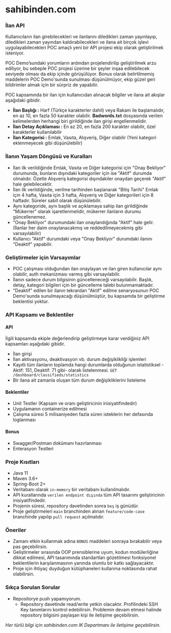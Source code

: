 # sahibinden.com

### İlan API
Kullanıcıların ilan girebilecekleri ve ilanlarını diledikleri zaman yayınlayıp, diledikleri zaman yayından kaldırabilecekleri 
ve ilana ait birçok işlevi uygulayabilecekleri POC amaçlı yeni bir API projesi ekip olarak geliştirilmek isteniyor. 

POC Demo’sundaki yorumların ardından projelendirilip geliştirilmek arzu ediliyor, 
bu sebeple POC projesi üzerine bir şeyler inşaa edilebilecek seviyede olması da ekip içinde görüşülüyor. 
Bonus olarak belirtilmemiş maddelerin POC Demo'sunda sunulması düşünülmüyor, ekip güzel geri bildirimler almak için bir sürpriz de yapabilir.

POC kapsamında bir ilan için kullanıcıdan alınacak bilgiler ve ilana ait akışlar aşağıdaki gibidir.
 
* **İlan Başlığı :** Harf (Türkçe karakterler dahil) veya Rakam ile başlamalıdır, en az 10, en fazla 50 karakter olabilir.
 **Badwords.txt** dosyasında verilen kelimelerden herhangi biri girildiğinde ilan girişi engellenmelidir.
* **İlan Detay Açıklaması :** En az 20, en fazla 200 karakter olabilir, özel karakterler kullanılabilir
* **İlan Kategorisi :** Emlak, Vasıta, Alışveriş, Diğer olabilir (Yeni kategori eklenmeyecek gibi düşünülebilir)

### İlanın Yaşam Döngüsü ve Kuralları
* İlan ilk verildiğinde Emlak, Vasıta ve Diğer kategorisi için "Onay Bekliyor" durumunda, bunların dışındaki kategoriler için ise "Aktif" durumda olmalıdır. Özetle Alışveriş kategorisi dışındakiler onaydan geçerek "Aktif" hale gelebilecektir.
* İlan ilk verildiğinde, verilme tarihinden başlanarak "Bitiş Tarihi" Emlak için 4 hafta, Vasıta için 3 hafta, Alışveriş ve Diğer kategorileri için 8 haftadır. Süreler sabit olarak düşünülebilir.
* Aynı kategoride, aynı başlık ve açıklamaya sahip ilan girildiğinde "Mükerrer" olarak işaretlenmelidir, mükerrer ilanların durumu güncellenemez.
* "Onay Bekliyor" durumundaki ilan onaylandığında "Aktif" hale gelir. (İlanlar her daim onaylanacakmış ve reddedilmeyecekmiş gibi varsayılabilir)
* Kullanıcı "Aktif" durumdaki veya "Onay Bekliyor" durumdaki ilanını "Deaktif" yapabilir.

### Geliştirmeler için Varsayımlar
* POC çalışması olduğundan ilan onaylayan ve ilan giren kullanıcılar aynı olabilir, auth mekanizması varmış gibi varsayılabilir.
* İlanın sadece durum bilgisinin güncelleneceği varsayılabilir. Başlık, detay, kategori bilgileri için bir güncelleme talebi bulunmamaktadır.
* "Deaktif" edilen bir ilanın tekrardan "Aktif" edilme senaryosunun POC Demo'sunda sunulmayacağı düşünülmüştür, bu kapsamda bir geliştirme beklentisi yoktur.

### API Kapsamı ve Beklentiler
#### API
İlgili kapsamda ekiple değerlendirip geliştirmeye karar verdiğiniz API kapsamları aşağıdaki gibidir.

* İlan girişi
* İlan aktivasyonu, deaktivasyon vb. durum değişiklikliği işlemleri
* Kayıtlı tüm ilanların toplamda hangi durumlarda olduğunun istatistiksel -Aktif: 151, Deaktif: 71 gibi- olarak listelenmesi.
`GET /dashboard/classifieds/statistics`
* Bir ilana ait zamanla oluşan tüm durum değişikliklerini listeleme

#### Beklentiler
* Unit Testler (Kapsam ve oranı geliştiricinin inisiyatifindedir)
* Uygulamanın containerize edilmesi
* Çalışma süresi 5 milisaniyeden fazla süren isteklerin her defasında loglanması

#### Bonus
* Swagger/Postman dokümanı hazırlanması
* Enterasyon Testleri

### Proje Kısıtları
* Java 11
* Maven 3.6+
* Spring-Boot 2+
* Veritabanı olarak `in-memory` bir veritabanı kullanılmalıdır.
* API kurallarında `verilen endpoint dışında` tüm API tasarımı geliştiricinin inisiyatifindedir.
* Projenin süresi, repository davetinden sonra `beş` iş günüdür.
* Proje geliştirmeleri `main` branchinden alınan `feature/code-case` branchinde yapılıp `pull request` açılmalıdır.

### Öneriler
* Zamanı etkin kullanmak adına `BONUS` maddeleri sonraya bırakabilir veya pas geçebilirsin.
* Geliştirmeler sırasında OOP prensiblerine uyum, kodun modülerliğine dikkat edilmesi, API tasarımında standartları gözetilmesi fonksiyonel beklentilerin karşılanmasının yanında olumlu bir katkı sağlayacaktır.
* Proje için ihtiyaç duyduğun kütüphaneleri kullanma noktasında rahat olabilirsin.

### Sıkça Sorulan Sorular
* Repositorye push yapamıyorum.
    * Repository davetinde  read/write yetkin olacaktır. Profilindeki SSH Key tanımlarını kontrol edebilirsin. Problemin devam etmesi halinde repository bilgisini paylaşan kişi ile iletişime geçebilirsin.

_Her türlü bilgi için sahibinden.com IK Departmanı ile iletişime geçebilirsin._







